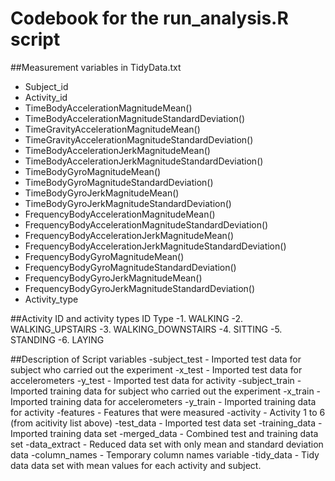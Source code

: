 # Codebook for the  run_analysis.R script

##Measurement variables in TidyData.txt
 - Subject_id 
 - Activity_id 
 - TimeBodyAccelerationMagnitudeMean()
 - TimeBodyAccelerationMagnitudeStandardDeviation()
 - TimeGravityAccelerationMagnitudeMean()
 - TimeGravityAccelerationMagnitudeStandardDeviation()
 - TimeBodyAccelerationJerkMagnitudeMean()
 - TimeBodyAccelerationJerkMagnitudeStandardDeviation()
 - TimeBodyGyroMagnitudeMean()
 - TimeBodyGyroMagnitudeStandardDeviation()
 - TimeBodyGyroJerkMagnitudeMean()
 - TimeBodyGyroJerkMagnitudeStandardDeviation()
 - FrequencyBodyAccelerationMagnitudeMean()
 - FrequencyBodyAccelerationMagnitudeStandardDeviation()
 - FrequencyBodyAccelerationJerkMagnitudeMean()
 - FrequencyBodyAccelerationJerkMagnitudeStandardDeviation()
 - FrequencyBodyGyroMagnitudeMean()
 - FrequencyBodyGyroMagnitudeStandardDeviation()
 - FrequencyBodyGyroJerkMagnitudeMean()
 - FrequencyBodyGyroJerkMagnitudeStandardDeviation()
 - Activity_type

##Activity ID and activity types
ID Type
-1. WALKING
-2. WALKING_UPSTAIRS
-3. WALKING_DOWNSTAIRS
-4. SITTING
-5. STANDING
-6. LAYING

##Description of Script variables
-subject_test - Imported test data for subject who carried out the experiment
-x_test - Imported test data for accelerometers
-y_test - Imported test data for activity
-subject_train - Imported training data for subject who carried out the experiment
-x_train - Imported training data for accelerometers
-y_train - Imported training data for activity
-features - Features that were measured
-activity - Activity 1 to 6 (from acitivity list above)
-test_data - Imported test data set
-training_data - Imported training data set
-merged_data - Combined test and training data set
-data_extract - Reduced data set with only mean and standard deviation data
-column_names - Temporary column names variable
-tidy_data  - Tidy data data set with mean values for each activity and subject.
